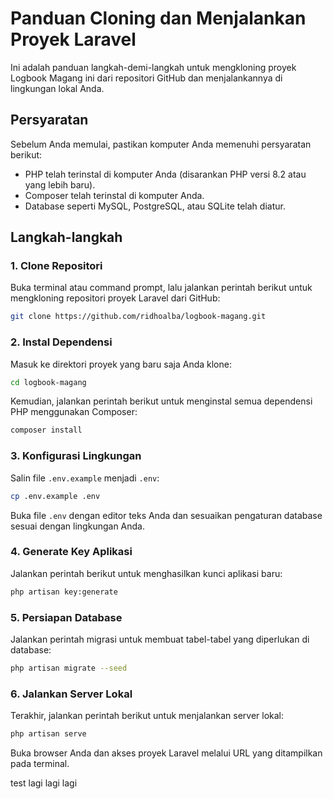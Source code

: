# Panduan Cloning dan Menjalankan Proyek Laravel

Ini adalah panduan langkah-demi-langkah untuk mengkloning proyek Logbook Magang ini dari repositori GitHub dan menjalankannya di lingkungan lokal Anda.

## Persyaratan

Sebelum Anda memulai, pastikan komputer Anda memenuhi persyaratan berikut:

-   PHP telah terinstal di komputer Anda (disarankan PHP versi 8.2 atau yang lebih baru).
-   Composer telah terinstal di komputer Anda.
-   Database seperti MySQL, PostgreSQL, atau SQLite telah diatur.

## Langkah-langkah

### 1. Clone Repositori

Buka terminal atau command prompt, lalu jalankan perintah berikut untuk mengkloning repositori proyek Laravel dari GitHub:

```bash
git clone https://github.com/ridhoalba/logbook-magang.git
```

### 2. Instal Dependensi

Masuk ke direktori proyek yang baru saja Anda klone:

```bash
cd logbook-magang
```

Kemudian, jalankan perintah berikut untuk menginstal semua dependensi PHP menggunakan Composer:

```bash
composer install
```

### 3. Konfigurasi Lingkungan

Salin file `.env.example` menjadi `.env`:

```bash
cp .env.example .env
```

Buka file `.env` dengan editor teks Anda dan sesuaikan pengaturan database sesuai dengan lingkungan Anda.

### 4. Generate Key Aplikasi

Jalankan perintah berikut untuk menghasilkan kunci aplikasi baru:

```bash
php artisan key:generate
```

### 5. Persiapan Database

Jalankan perintah migrasi untuk membuat tabel-tabel yang diperlukan di database:

```bash
php artisan migrate --seed
```

### 6. Jalankan Server Lokal

Terakhir, jalankan perintah berikut untuk menjalankan server lokal:

```bash
php artisan serve
```

Buka browser Anda dan akses proyek Laravel melalui URL yang ditampilkan pada terminal.

test lagi lagi lagi
